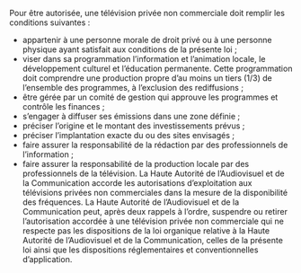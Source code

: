 Pour être autorisée, une télévision privée non commerciale doit remplir les conditions suivantes :
- appartenir à une personne morale de droit privé ou à une personne physique ayant satisfait aux conditions de la présente loi ;
- viser dans sa programmation l’information et l’animation locale, le développement culturel et l’éducation permanente. Cette programmation doit comprendre une production propre d’au moins un tiers (1/3) de l’ensemble des programmes, à l’exclusion des rediffusions ;
- être gérée par un comité de gestion qui approuve les programmes et contrôle les finances ;
- s’engager à diffuser ses émissions dans une zone définie ;
- préciser l’origine et le montant des investissements prévus ;
- préciser l’implantation exacte du ou des sites envisagés ;
- faire assurer la responsabilité de la rédaction par des professionnels de l’information ;
- faire assurer la responsabilité de la production locale par des professionnels de la télévision.
La Haute Autorité de l’Audiovisuel et de la Communication accorde les autorisations d’exploitation aux télévisions privées non commerciales dans la mesure de la disponibilité des fréquences.
La Haute Autorité de l’Audiovisuel et de la Communication peut, après deux rappels à l’ordre, suspendre ou retirer l’autorisation accordée à une télévision privée non commerciale qui ne respecte pas les dispositions de la loi organique relative à la Haute Autorité de l’Audiovisuel et de la Communication, celles de la présente loi ainsi que les dispositions réglementaires et conventionnelles d’application.